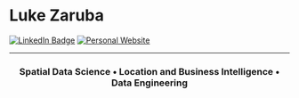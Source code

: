 # Luke Zaruba

[![LinkedIn Badge](https://img.shields.io/badge/My-LinkedIn-blue)](https://www.linkedin.com/in/lukezaruba)
[![Personal Website](https://img.shields.io/badge/-Personal_Website-%23EAEBED)](https://lukezaruba.github.io)

---
<h3 align="center"> Spatial Data Science • Location and Business Intelligence • Data Engineering </h3>
